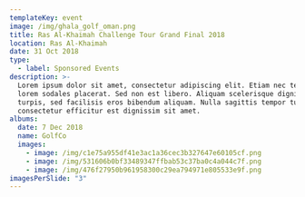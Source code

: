 ```yaml
---
templateKey: event
image: /img/ghala_golf_oman.png
title: Ras Al-Khaimah Challenge Tour Grand Final 2018
location: Ras Al-Khaimah
date: 31 Oct 2018
type:
  - label: Sponsored Events
description: >-
  Lorem ipsum dolor sit amet, consectetur adipiscing elit. Etiam nec tellus eu
  lorem sodales placerat. Sed non est libero. Aliquam scelerisque dignissim
  turpis, sed facilisis eros bibendum aliquam. Nulla sagittis tempor turpis,
  consectetur efficitur est dignissim sit amet.
albums:
  date: 7 Dec 2018
  name: GolfCo
  images:
    - image: /img/c1e75a955df41e3ac1a36cec3b327647e60105cf.png
    - image: /img/531606b0bf33489347ffbab53c37ba0c4a044c7f.png
    - image: /img/476f27950b961958300c29ea794971e805533e9f.png
imagesPerSlide: "3"
---
```

